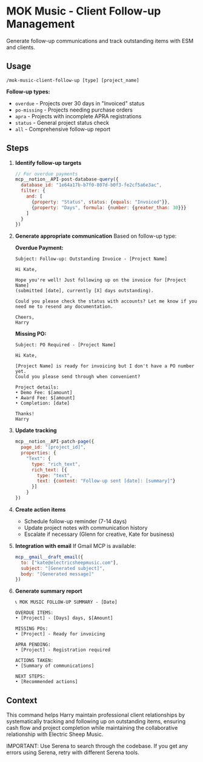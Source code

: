 # MOK Music - Client Follow-up Management

Generate follow-up communications and track outstanding items with ESM and clients.

## Usage
```
/mok-music-client-follow-up [type] [project_name]
```

**Follow-up types:**
- `overdue` - Projects over 30 days in "Invoiced" status
- `po-missing` - Projects needing purchase orders
- `apra` - Projects with incomplete APRA registrations
- `status` - General project status check
- `all` - Comprehensive follow-up report

## Steps

1. **Identify follow-up targets**
   ```javascript
   // For overdue payments
   mcp__notion__API-post-database-query({
     database_id: "1e64a17b-b7f0-807d-b0f3-fe2cf5a6e3ac",
     filter: {
       and: [
         {property: "Status", status: {equals: "Invoiced"}},
         {property: "Days", formula: {number: {greater_than: 30}}}
       ]
     }
   })
   ```

2. **Generate appropriate communication**
   Based on follow-up type:

   **Overdue Payment:**
   ```
   Subject: Follow-up: Outstanding Invoice - [Project Name]

   Hi Kate,

   Hope you're well! Just following up on the invoice for [Project Name]
   (submitted [date], currently [X] days outstanding).

   Could you please check the status with accounts? Let me know if you
   need me to resend any documentation.

   Cheers,
   Harry
   ```

   **Missing PO:**
   ```
   Subject: PO Required - [Project Name]

   Hi Kate,

   [Project Name] is ready for invoicing but I don't have a PO number yet.
   Could you please send through when convenient?

   Project details:
   • Demo Fee: $[amount]
   • Award Fee: $[amount]
   • Completion: [date]

   Thanks!
   Harry
   ```

3. **Update tracking**
   ```javascript
   mcp__notion__API-patch-page({
     page_id: "[project_id]",
     properties: {
       "Text": {
         type: "rich_text",
         rich_text: [{
           type: "text",
           text: {content: "Follow-up sent [date]: [summary]"}
         }]
       }
   })
   ```

4. **Create action items**
   - Schedule follow-up reminder (7-14 days)
   - Update project notes with communication history
   - Escalate if necessary (Glenn for creative, Kate for business)

5. **Integration with email**
   If Gmail MCP is available:
   ```javascript
   mcp__gmail__draft_email({
     to: ["kate@electricsheepmusic.com"],
     subject: "[Generated subject]",
     body: "[Generated message]"
   })
   ```

6. **Generate summary report**
   ```
   📞 MOK MUSIC FOLLOW-UP SUMMARY - [Date]

   OVERDUE ITEMS:
   • [Project] - [Days] days, $[Amount]

   MISSING POs:
   • [Project] - Ready for invoicing

   APRA PENDING:
   • [Project] - Registration required

   ACTIONS TAKEN:
   • [Summary of communications]

   NEXT STEPS:
   • [Recommended actions]
   ```

## Context
This command helps Harry maintain professional client relationships by systematically tracking and following up on outstanding items, ensuring cash flow and project completion while maintaining the collaborative relationship with Electric Sheep Music.

IMPORTANT: Use Serena to search through the codebase. If you get any errors using Serena, retry with different
Serena tools.
